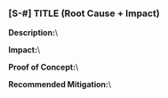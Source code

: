 ### [S-#] TITLE (Root Cause + Impact)

**Description:**\

**Impact:**\

**Proof of Concept:**\

**Recommended Mitigation:**\
